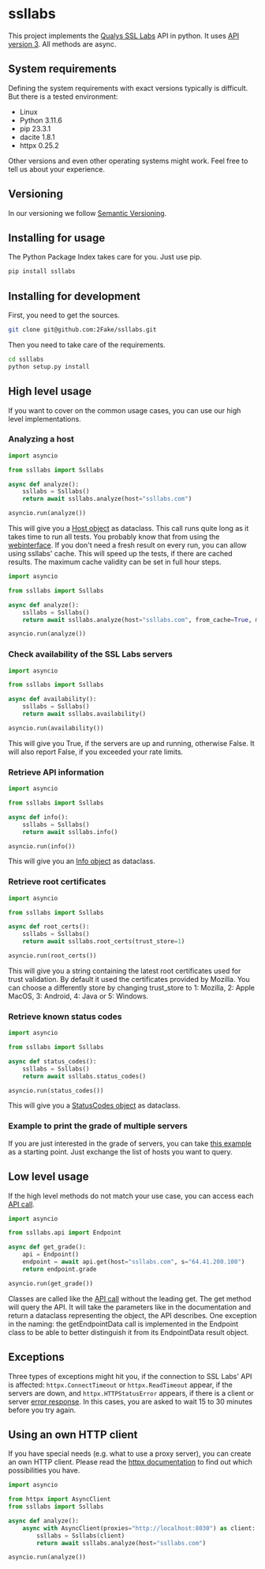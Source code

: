 # ssllabs

This project implements the [Qualys SSL Labs](https://www.ssllabs.com/ssltest/) API in python. It uses [API version 3](https://github.com/ssllabs/ssllabs-scan/blob/master/ssllabs-api-docs-v3.md). All methods are async.

## System requirements

Defining the system requirements with exact versions typically is difficult. But there is a tested environment:

* Linux
* Python 3.11.6
* pip 23.3.1
* dacite 1.8.1
* httpx 0.25.2

Other versions and even other operating systems might work. Feel free to tell us about your experience.

## Versioning

In our versioning we follow [Semantic Versioning](https://semver.org/).

## Installing for usage

The Python Package Index takes care for you. Just use pip.

```bash
pip install ssllabs
```

## Installing for development

First, you need to get the sources.

```bash
git clone git@github.com:2Fake/ssllabs.git
```

Then you need to take care of the requirements.

```bash
cd ssllabs
python setup.py install
```

## High level usage

If you want to cover on the common usage cases, you can use our high level implementations.

### Analyzing a host

```python
import asyncio

from ssllabs import Ssllabs

async def analyze():
    ssllabs = Ssllabs()
    return await ssllabs.analyze(host="ssllabs.com")

asyncio.run(analyze())
```

This will give you a [Host object](https://github.com/ssllabs/ssllabs-scan/blob/master/ssllabs-api-docs-v3.md#host) as dataclass. This call runs quite long as it takes time to run all tests. You probably know that from using the [webinterface](https://www.ssllabs.com/ssltest). If you don't need a fresh result on every run, you can allow using ssllabs' cache. This will speed up the tests, if there are cached results. The maximum cache validity can be set in full hour steps.

```python
import asyncio

from ssllabs import Ssllabs

async def analyze():
    ssllabs = Ssllabs()
    return await ssllabs.analyze(host="ssllabs.com", from_cache=True, max_age=1)

asyncio.run(analyze())
```

### Check availability of the SSL Labs servers

```python
import asyncio

from ssllabs import Ssllabs

async def availability():
    ssllabs = Ssllabs()
    return await ssllabs.availability()

asyncio.run(availability())
```

This will give you True, if the servers are up and running, otherwise False. It will also report False, if you exceeded your rate limits.

### Retrieve API information

```python
import asyncio

from ssllabs import Ssllabs

async def info():
    ssllabs = Ssllabs()
    return await ssllabs.info()

asyncio.run(info())
```

This will give you an [Info object](https://github.com/ssllabs/ssllabs-scan/blob/master/ssllabs-api-docs-v3.md#info) as dataclass.

### Retrieve root certificates

```python
import asyncio

from ssllabs import Ssllabs

async def root_certs():
    ssllabs = Ssllabs()
    return await ssllabs.root_certs(trust_store=1)

asyncio.run(root_certs())
```

This will give you a string containing the latest root certificates used for trust validation. By default it used the certificates provided by Mozilla. You can choose a differently store by changing trust_store to 1: Mozilla, 2: Apple MacOS, 3: Android, 4: Java or 5: Windows.

### Retrieve known status codes

```python
import asyncio

from ssllabs import Ssllabs

async def status_codes():
    ssllabs = Ssllabs()
    return await ssllabs.status_codes()

asyncio.run(status_codes())
```

This will give you a [StatusCodes object](https://github.com/ssllabs/ssllabs-scan/blob/master/ssllabs-api-docs-v3.md#statuscodes) as dataclass.

### Example to print the grade of multiple servers

If you are just interested in the grade of servers, you can take [this example](https://github.com/2Fake/ssllabs/blob/main/example.py) as a starting point. Just exchange the list of hosts you want to query.

## Low level usage

If the high level methods do not match your use case, you can access each [API call](https://github.com/ssllabs/ssllabs-scan/blob/master/ssllabs-api-docs-v3.md#protocol-calls).

```python
import asyncio

from ssllabs.api import Endpoint

async def get_grade():
    api = Endpoint()
    endpoint = await api.get(host="ssllabs.com", s="64.41.200.100")
    return endpoint.grade

asyncio.run(get_grade())
```

Classes are called like the [API call](https://github.com/ssllabs/ssllabs-scan/blob/master/ssllabs-api-docs-v3.md#protocol-calls) without the leading get. The get method will query the API. It will take the parameters like in the documentation and return a dataclass representing the object, the API describes. One exception in the naming: the getEndpointData call is implemented in the Endpoint class to be able to better distinguish it from its EndpointData result object.

## Exceptions

Three types of exceptions might hit you, if the connection to SSL Labs' API is affected: ```httpx.ConnectTimeout``` or ```httpx.ReadTimeout``` appear, if the servers are down, and ```httpx.HTTPStatusError``` appears, if there is a client or server [error response](https://github.com/ssllabs/ssllabs-scan/blob/master/ssllabs-api-docs-v3.md#error-response-status-codes). In this cases, you are asked to wait 15 to 30 minutes before you try again.

## Using an own HTTP client

If you have special needs (e.g. what to use a proxy server), you can create an own HTTP client. Please read the [httpx documentation](https://www.python-httpx.org/advanced) to find out which possibilities you have.

```python
import asyncio

from httpx import AsyncClient
from ssllabs import Ssllabs

async def analyze():
    async with AsyncClient(proxies="http://localhost:8030") as client:
        ssllabs = Ssllabs(client)
        return await ssllabs.analyze(host="ssllabs.com")

asyncio.run(analyze())
```
